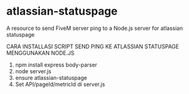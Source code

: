 # atlassian-statuspage
A resource to send FiveM server ping to a Node.js server for atlassian statuspage

CARA INSTALLASI SCRIPT SEND PING KE ATLASSIAN STATUSPAGE MENGGUNAKAN NODE.JS
1. npm install express body-parser
2. node server.js
3. ensure atlassian-statuspage
4. Set API/pageId/metricId di server.js
